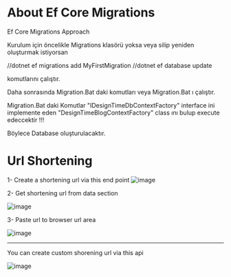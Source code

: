 # About Ef Core Migrations
Ef Core Migrations Approach

Kurulum için öncelikle Migrations klasörü yoksa veya silip yeniden oluşturmak istiyorsan

//dotnet ef migrations add MyFirstMigration
//dotnet ef database update

komutlarını çalıştır.

Daha sonrasında Migration.Bat daki komutları veya Migration.Bat ı çalıştır.

Migration.Bat daki Komutlar "IDesignTimeDbContextFactory" interface ini implemente eden "DesignTimeBlogContextFactory"
class ını bulup execute edeccektir !!!

Böylece Database oluşturulacaktır.

# Url Shortening

1- Create a shortening url via this end point
![image](https://user-images.githubusercontent.com/22656439/221718625-ae69b340-3011-4f10-a7e7-d9b9af56f046.png)

2- Get shortening url from data section

![image](https://user-images.githubusercontent.com/22656439/221718818-75f50322-56c7-49f3-8bda-8bd51af48fe9.png)

3- Paste url to browser url area

![image](https://user-images.githubusercontent.com/22656439/221718973-b9623948-fdf3-4324-a87b-ce562c292aa0.png)


---------------
You can create custom shorening url via this api

![image](https://user-images.githubusercontent.com/22656439/221719319-7fba07e8-701a-4535-a49c-cb461164eb17.png)


